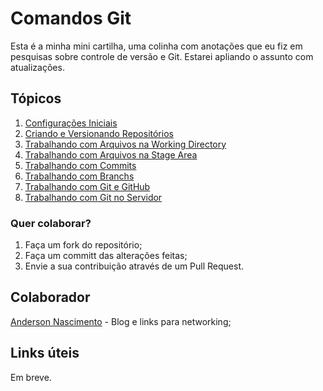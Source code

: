 # Comandos Git

Esta é a minha mini cartilha, uma colinha com anotações que eu fiz em pesquisas sobre controle de versão e Git. Estarei apliando o assunto com atualizações.

## Tópicos

1. [Configurações Iniciais](https://github.com/theandersonn/comandos-git/blob/master/1-configuracoes-iniciais.md)
2. [Criando e Versionando Repositórios](https://github.com/theandersonn/comandos-git/blob/master/2-criando-e-versionando-repositorios.md)
3. [Trabalhando com Arquivos na Working Directory](https://github.com/theandersonn/comandos-git/blob/master/3-trabalhando-com-arquivos-na-working-directory.md)
4. [Trabalhando com Arquivos na Stage Area](https://github.com/theandersonn/comandos-git/blob/master/4-trabalhando-com-arquivos-na-stage-area.md)
5. [Trabalhando com Commits](https://github.com/theandersonn/comandos-git/blob/master/5-trabalhando-com-commits.md)
6. [Trabalhando com Branchs](https://github.com/theandersonn/comandos-git/blob/master/6-trabalhando-com-branchs.md)
7. [Trabalhando com Git e  GitHub](https://github.com/theandersonn/comandos-git/blob/master/7-trabalhando-com-git-e-github.md)
8. [Trabalhando com Git no Servidor](https://github.com/theandersonn/comandos-git/blob/master/8-trabalhando-com-git-no-servidor.md)

### Quer colaborar?

1. Faça um fork do repositório;
2. Faça um committ das alterações feitas;
3. Envie a sua contribuição através de um Pull Request.

Colaborador
--------------
[Anderson Nascimento](http://www.andersonn.com.br) - Blog e links para networking;

Links úteis
-------------------
Em breve.

